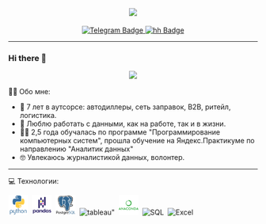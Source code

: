 <div id="header" align="center">
  <img src="https://media.giphy.com/media/OcZp0maz6ALok/giphy.gif" width="100"/>
</div>
<br>
<div id="badges" align="center">
  <a href="https://t.me/allusen">
    <img src="https://img.shields.io/badge/Telegram-%23229ED9?logo=telegram&logoColor=%23FFFFFF&color=%23229ED9&link=https%3A%2F%2Ft.me%2Fallusen" alt="Telegram Badge"/>
  </a>
  <a href="https://hh.ru/resume/c19b96b1ff0ba1f0e90039ed1f6b7173525a7a">
    <img src="https://img.shields.io/badge/hh%20%D1%80%D0%B5%D0%B7%D1%8E%D0%BC%D0%B5-%23d20a11?logo=headhunter&logoColor=%23FFFFFF&color=%23d20a11&link=https%3A%2F%2Fhh.ru%2Fresume%2Fc19b96b1ff0ba1f0e90039ed1f6b7173525a7a" alt="hh Badge"/>
  </a>
</div>

<hr>

### Hi there 👋
<div align="center">
  <img src="https://media.giphy.com/media/xHMIDAy1qkzNS/giphy.gif" width="300"/>
</div>

:woman_technologist: Обо мне:

- 🚀 7 лет в аутсорсе: автодиллеры, сеть заправок, B2B, ритейл, логистика.
- 🎰 Люблю работать с данными, как на работе, так и в жизни.
- 👩‍🎓 2,5 года обучалась по программе "Программирование компьютерных систем", прошла обучение на Яндекс.Практикуме по направлению "Аналитик данных"
- 🤓 Увлекаюсь журналистикой данных, волонтер.
<hr>

💻 Технологии:
  <div>
  <img src="https://github.com/devicons/devicon/blob/master/icons/python/python-original-wordmark.svg" alt="Python" width="40" height="40"/>&nbsp;
  <img src="https://github.com/devicons/devicon/blob/master/icons/pandas/pandas-original-wordmark.svg" title="Pandas" alt="Pandas" width="40" height="40"/>&nbsp;
  <img src="https://github.com/devicons/devicon/blob/master/icons/postgresql/postgresql-original-wordmark.svg" title="postgresql" alt="postgresql" width="40" height="40"/>&nbsp;
  <img src="https://analyticstraininghub.com/wp-content/uploads/2020/10/icon-tableau.png" title="tableau" alt=tableau" width="40" height="40"/>&nbsp;
  <img src="https://github.com/devicons/devicon/blob/master/icons/anaconda/anaconda-original-wordmark.svg" title="anaconda" alt="anaconda" width="40" height="40"/>&nbsp;
    <img src="https://icons-for-free.com/iconfiles/png/512/file+sql+icon-1320183612970878250.png" title="SQL" alt="SQL" width="40" height="40"/>&nbsp;
    <img src="https://upload.wikimedia.org/wikipedia/commons/thumb/3/34/Microsoft_Office_Excel_%282019%E2%80%93present%29.svg/826px-Microsoft_Office_Excel_%282019%E2%80%93present%29.svg.png" title="Excel" alt="Excel" width="40" height="40"/>&nbsp
</div>
